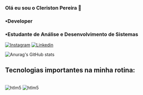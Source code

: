 ### Olá eu sou o Cleriston Pereira 👋

### •Developer
### •Estudante de Análise e Desenvolvimento de Sistemas

[![Instagram](https://img.shields.io/badge/Instagram-E4405F?style=for-the-badge&logo=instagram&logoColor=white)](https://www.instagram.com/clayydix0n/)
[![Linkedin](https://img.shields.io/badge/LinkedIn-0077B5?style=for-the-badge&logo=linkedin&logoColor=white)](https://www.linkedin.com/in/cleriston-pereira-671970253/)

![Anurag's GitHub stats](https://github-readme-stats.vercel.app/api?username=devcleristonjr&show_icons=true&theme=transparent)

## Tecnologias importantes na minha rotina:

<div style="display: inline_block"><br/>
<img align="center" alt="htlm5" src= "https://img.shields.io/badge/Python-14354C?style=for-the-badge&logo=python&logoColor=white" />
<img align="center" alt="htlm5" src= "https://img.shields.io/badge/Discord-7289DA?style=for-the-badge&logo=discord&logoColor=white" />

</div>
